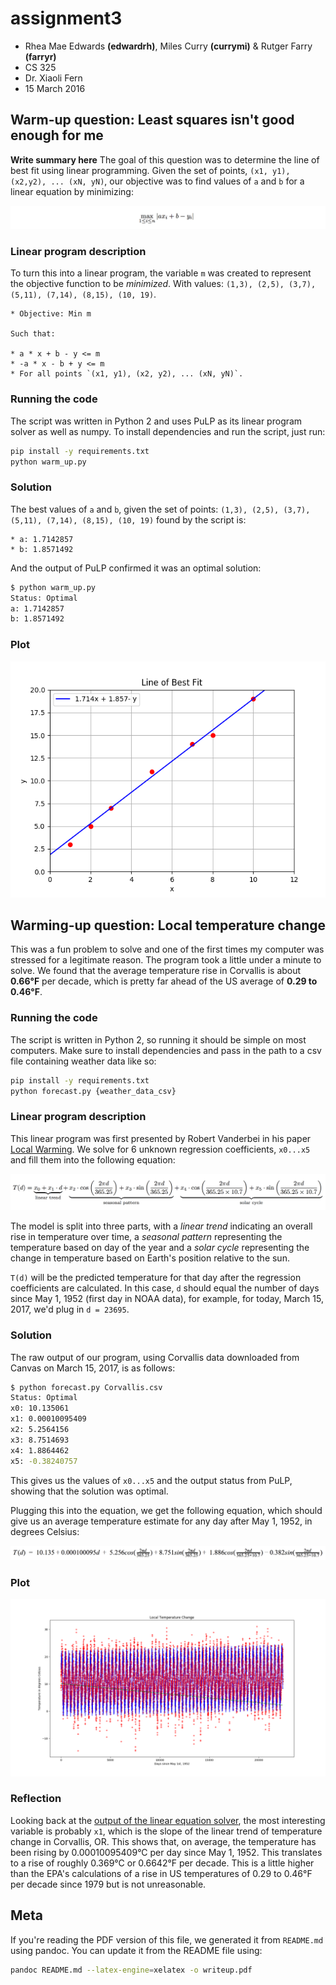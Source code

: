 # assignment3
- Rhea Mae Edwards **(edwardrh)**, Miles Curry **(currymi)** & Rutger Farry **(farryr)**
- CS 325
- Dr. Xiaoli Fern
- 15 March 2016

## Warm-up question: Least squares isn't good enough for me
**Write summary here**
The goal of this question was to determine the line of best fit using linear programming. Given the set of points, `(x1, y1), (x2,y2), ... (xN, yN)`, our objective was to find values of `a` and `b` for a linear equation by minimizing: 

![Prob 1 Objective Function](docs/warm_up_equation.png)

### Linear program description
To turn this into a linear program, the variable `m` was created to represent the objective function to be  *minimized*. With values: `(1,3), (2,5), (3,7),(5,11), (7,14), (8,15), (10, 19)`.
```
* Objective: Min m

Such that:

* a * x + b - y <= m
* -a * x - b + y <= m
* For all points `(x1, y1), (x2, y2), ... (xN, yN)`.
```

### Running the code
The script was written in Python 2 and uses PuLP as its linear program solver as
well as numpy. To install dependencies and run the script, just run:

```bash
pip install -y requirements.txt
python warm_up.py
```

### Solution
The best values of `a` and `b`, given the set of points: `(1,3), (2,5), (3,7),
(5,11), (7,14), (8,15), (10, 19)` found by the script is:

```
* a: 1.7142857
* b: 1.8571492
```

And the output of PuLP confirmed it was an optimal solution:

```bash
$ python warm_up.py
Status: Optimal
a: 1.7142857
b: 1.8571492
```
### Plot
![Plot of best fit line](docs/line_of_best_fit_plot.png)

## Warming-up question: Local temperature change
This was a fun problem to solve and one of the first times my computer was stressed for a legitimate reason. The program took a little under a minute to solve. We found that the average temperature rise in Corvallis is about **0.66°F** per decade, which is pretty far ahead of the US average of **0.29 to 0.46°F**.

### Running the code
The script is written in Python 2, so running it should be simple on most computers. Make sure to install dependencies and pass in the path to a csv file containing weather data like so:
```bash
pip install -y requirements.txt
python forecast.py {weather_data_csv}
```

### Linear program description
This linear program was first presented by Robert Vanderbei in his paper [Local Warming](http://www.princeton.edu/~rvdb/tex/LocalWarming/LocalWarming.pdf). We solve for 6 unknown regression coefficients, `x0...x5` and fill them into the following equation:

![Climate model](docs/climate_model.png)

The model is split into three parts, with a *linear trend* indicating an overall rise in temperature over time, a *seasonal pattern* representing the temperature based on day of the year and a *solar cycle* representing the change in temperature based on Earth's position relative to the sun. 

`T(d)` will be the predicted temperature for that day after the regression coefficients are calculated. In this case, `d` should equal the number of days since May 1, 1952 (first day in NOAA data), for example, for today, March 15, 2017, we'd plug in `d = 23695`.

### Solution
The raw output of our program, using Corvallis data downloaded from Canvas on March 15, 2017, is as follows:
```bash
$ python forecast.py Corvallis.csv
Status: Optimal
x0: 10.135061
x1: 0.00010095409
x2: 5.2564156
x3: 8.7514693
x4: 1.8864462
x5: -0.38240757
```
This gives us the values of `x0...x5` and the output status from PuLP, showing that the solution was optimal.

Plugging this into the equation, we get the following equation, which should give us an average temperature estimate for any day after May 1, 1952, in degrees Celsius:

![Calculated climate model](docs/climate_model_filled.png)

### Plot
![Corvallis Forecasted Data](docs/forecast_plot.png)

### Reflection
Looking back at the [output of the linear equation solver](#solution), the most interesting variable is probably `x1`, which is the slope of the linear trend of temperature change in Corvallis, OR. This shows that, on average, the temperature has been rising by 0.00010095409°C per day since May 1, 1952. This translates to a rise of roughly 0.369°C or 0.6642°F per decade. This is a little higher than the EPA's calculations of a rise in US temperatures of 0.29 to 0.46°F per decade since 1979 but is not unreasonable.

## Meta
If you're reading the PDF version of this file, we generated it from `README.md` using pandoc. You can update it from the README file using:
```bash
pandoc README.md --latex-engine=xelatex -o writeup.pdf
```
